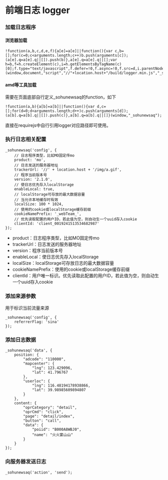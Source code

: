 前端日志 logger
=========


### 加载日志程序

#### 浏览器加载

    !function(a,b,c,d,e,f){a[e]=a[e]||function(){var c,b=[];for(c=0;c<arguments.length;c++)b.push(arguments[c]);(a[e].q=a[e].q||[]).push(b)},a[e].q=a[e].q||[];var h=b,f=h.createElement(c),i=h.getElementsByTagName(c)[0];f.type="text/javascript",f.defer=!0,f.async=!0,f.src=d,i.parentNode.insertBefore(f,i)}(window,document,"script","//"+location.host+"/build/logger.min.js","_sohunewsaq");


#### amd等工具加载
需要在页面底部自行定义_sohunewsaq的function，如下

    !function(a,b){a[b]=a[b]||function(){var d,c=[];for(d=0;d<arguments.length;d++)c.push(arguments[d]);(a[b].q=a[b].q||[]).push(c)},a[b].q=a[b].q||[]}(window,"_sohunewsaq");

直接在requirejs中自行引用logger对应路径即可使用。


### 执行日志相关配置

    _sohunewsaq('config', {
        // 日志程序类型，比如MO固定传mo
        product: 'mo',
        // 日志发送的服务器地址
        trackerUrl: '//' + location.host + '/img/a.gif',
        // 程序当前版本号
        version: '2.1.0',
        // 使日志优先存入localStorage
        enableLocal: true,
        // localStorage可存放的最大数据容量
        // 当允许本地缓存时有效
        localSize: 100 * 1024,
        // 使用的cookie或localStorage缓存前缀
        cookieNamePrefix: '_webTeam_',
        // 优先读取配置的用户ID，若此值为空，则自动生一个uuid存入cookie
        clientId: 'client_0019241513534682987'
    });

- product：日志程序类型，比如MO固定传mo
- trackerUrl：日志发送的服务器地址
- version：程序当前版本号
- enableLocal：使日志优先存入localStorage
- localSize：localStorage可存放日志的最大数据容量
- cookieNamePrefix：使用的cookie或localStorage缓存前缀
- clientId：用户唯一标识。优先读取此配置的用户ID，若此值为空，则自动生一个uuid存入cookie

### 添加来源参数
用于标识当前流量来源  

    _sohunewsaq('config', {
        referrerFlag: 'sina'
    });

### 添加日志数据
    _sohunewsaq('data', {
        position: {
            "adcode": "110000",
            "mapcenter": {
                "lng": 123.429096,
                "lat": 41.796767
            },
            "userloc": {
                "lng": 116.48194178938866,
                "lat": 39.98985609894807
            }
        },
        content: {
            "oprCategory": "detail",
            "oprCmd": "click",
            "page": "detail/index",
            "button": "call",
            "data": {
                "poiid": "B000A8WBJ0",
                "name": "⽕火宴⼭山"
            }
        }
    });

### 向服务器发送日志
    _sohunewsaq('action', 'send');
